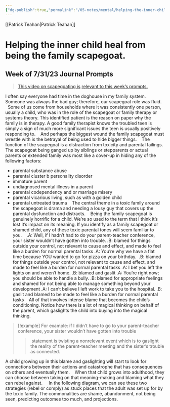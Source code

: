 ```yaml
---
{"dg-publish":true,"permalink":"/05-notes/mental/helping-the-inner-child-heal-from-being-the-family-scapegoat/","contentClasses":"daily page-light-pink Sunday","noteIcon":"","created":"2025-01-21T01:20:17.103+10:00","updated":"2025-01-21T16:22:36.579+10:00"}
---
```


[[Patrick Teahan\|Patrick Teahan]]
# Helping the inner child heal from being the family scapegoat.

## Week of 7/31/23 Journal Prompts

> [This video on scapegoating is](https://www.youtube.com/watch?v=K9bszSh8Tes) [relevant to this week’s prompts.](https://www.youtube.com/watch?v=K9bszSh8Tes)

I often say everyone had time in the doghouse in my family system. Someone was always the bad guy; therefore, our scapegoat role was fluid. 
 
Some of us come from households where it was consistently one person, usually a child, who was in the role of the scapegoat or family therapy or systems theory. This identified patient is the reason on paper why the family is in therapy. A good family therapist knows the troubled teen is simply a sign of much more significant issues the teen is usually positively responding to. 
 
And perhaps the biggest wound the family scapegoat must wrestle with is the betrayal of being used to hide bigger things. 
 
The function of the scapegoat is a distraction from toxicity and parental failings. The scapegoat being ganged up by siblings or stepparents or actual parents or extended family was most like a cover-up in hiding any of the following factors: 
- parental substance abuse
- parental cluster b personality disorder
- immature parent
- undiagnosed mental illness in a parent
- parental codependency and or marriage misery
- parental vicarious living, such as with a golden child
- parental untreated trauma 
 
The central theme in a toxic family around the scapegoat is drama and needing a lousy guy that covers up the parental dysfunction and distracts. 
 
Being the family scapegoat is genuinely horrific for a child. We’re so used to the term that I think it’s lost it’s impact on its meaning. If you identify as a family scapegoat or shamed child, any of these toxic parental tones will seem familiar to you. 
 
.A: Well, if I hadn’t had to do your parent-teacher conference, your sister wouldn’t have gotten into trouble. 
.B: blamed for things outside your control, not relevant to cause and effect, and made to feel like a burden for normal parental tasks
.A: You’re why we have a flat time because YOU wanted to go for pizza on your birthday. 
.B: blamed for things outside your control, not relevant to cause and effect, and made to feel like a burden for normal parental tasks
.A: I bet you left the lights on and weren’t home. 
.B: blamed and gaslit
.A: You’re right now; you should be able to handle a bully. 
.B: blamed for appropriate feelings and shamed for not being able to manage something beyond your development
.A: I can’t believe I left work to take you to the hospital. 
.B: gaslit and blamed to be made to feel like a burden for normal parental tasks 
 
All of that involves intense blame that becomes the child’s conditioning. Notice how there is a lot of magical thinking on behalf of the parent, which gaslights the child into buying into the magical thinking. 

> [!example] For example:
if I didn’t have to go to your parent-teacher conference, your sister wouldn’t have gotten into trouble
>>  statement is twisting a nonrelevant event which is to gaslight the reality of the parent-teacher meeting and the sister’s trouble as connected. 

A child growing up in this blame and gaslighting will start to look for connections between their actions and catastrophe that has consequences on others and eventually them. 
 
When that child grows into adulthood, they can choose between taking on that meaning-making and blaming what they can rebel against.  
 
In the following diagram, we can see these two strategies (rebel or comply) as stuck places that the adult was set up for by the toxic family. The commonalities are shame, abandonment, not being seen, predicting outcomes too much, and projections.